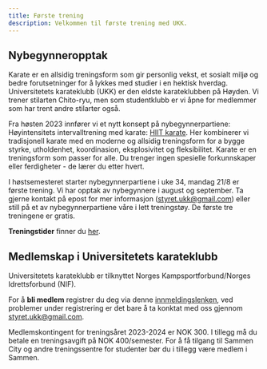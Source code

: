 ```yaml
---
title: Første trening
description: Velkommen til første trening med UKK.
---
```


## Nybegynneropptak 
Karate er en allsidig treningsform som gir personlig vekst, et sosialt miljø og bedre forutsetninger for å lykkes med studier i en hektisk hverdag. Universitetets karateklubb (UKK) er den eldste karateklubben på Høyden. Vi trener stilarten Chito-ryu, men som studentklubb er vi åpne for medlemmer som har trent andre stilarter også.

Fra høsten 2023 innfører vi et nytt konsept på nybegynnerpartiene: Høyintensitets intervalltrening med karate: [HIIT karate](/trening/hiit-karate). Her kombinerer vi tradisjonell karate med en moderne og allsidig treningsform for a bygge styrke, utholdenhet, koordinasion, eksplosivitet og fleksibilitet. Karate er en treningsform som passer for alle. Du trenger ingen spesielle forkunnskaper eller ferdigheter - de lærer du etter hvert.

I høstsemesteret starter nybegynnerpartiene i uke 34, mandag 21/8 er første trening.
Vi har opptak av nybegynnere i august og september. Ta gjerne kontakt på epost for mer informasjon (styret.ukk@gmail.com) eller still på et av nybegynnerpartiene våre i lett treningstøy. De første tre treningene er gratis.

**Treningstider** finner du [her](/trening/treningstider).

## Medlemskap i Universitetets karateklubb

Universitetets karateklubb er tilknyttet Norges Kampsportforbund/Norges Idrettsforbund (NIF). 


For å **bli medlem** registrer du deg via denne [innmeldingslenken](https://medlemskap.nif.no/24963), ved problemer under registrering er det bare å ta konktat med oss gjennom styret.ukk@gmail.com.


Medlemskontingent for treningsåret 2023-2024 er NOK 300. I tillegg må du betale en treningsavgift på NOK 400/semester. For å få tilgang til Sammen City og andre treningssentre for studenter bør du i tillegg være medlem i Sammen.